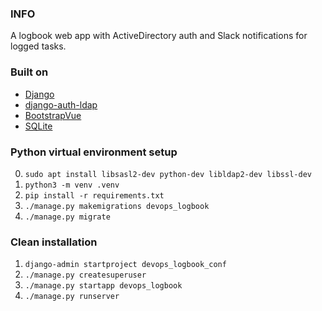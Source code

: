 ### INFO

A logbook web app with ActiveDirectory auth and Slack notifications for logged tasks. 

### Built on

- [Django](https://docs.djangoproject.com/en/3.1/)
- [django-auth-ldap](https://django-auth-ldap.readthedocs.io)
- [BootstrapVue](https://bootstrap-vue.org)
- [SQLite](https://www.sqlite.org/quickstart.html)

### Python virtual environment setup

0. `sudo apt install libsasl2-dev python-dev libldap2-dev libssl-dev`
1. `python3 -m venv .venv`
2. `pip install -r requirements.txt`
3. `./manage.py makemigrations devops_logbook`
4. `./manage.py migrate`

### Clean installation

1. `django-admin startproject devops_logbook_conf`
2. `./manage.py createsuperuser`
3. `./manage.py startapp devops_logbook`
4. `./manage.py runserver`